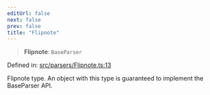```yaml
---
editUrl: false
next: false
prev: false
title: "Flipnote"
---
```


> **Flipnote**: `BaseParser`

Defined in: [src/parsers/Flipnote.ts:13](https://github.com/jaames/flipnote.js/blob/fa9305c29e8ec1c9100d20a6b44d2fa614eb1888/src/parsers/Flipnote.ts#L13)

Flipnote type. An object with this type is guaranteed to implement the BaseParser API.
